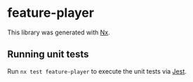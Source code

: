 # feature-player

This library was generated with [Nx](https://nx.dev).

## Running unit tests

Run `nx test feature-player` to execute the unit tests via [Jest](https://jestjs.io).

